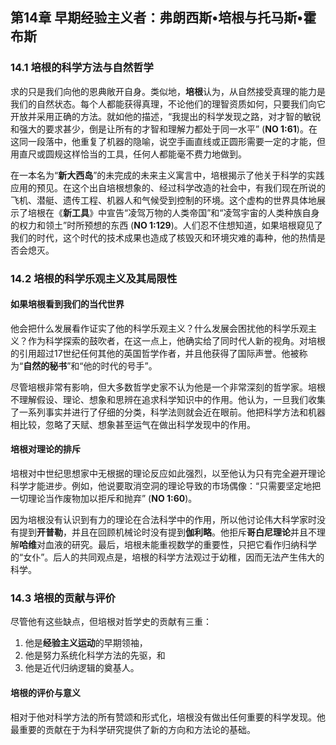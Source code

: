## 第14章 早期经验主义者：弗朗西斯•培根与托马斯•霍布斯

### 14.1 培根的科学方法与自然哲学

求的只是我们向他的恩典敞开自身。类似地，**培根**认为，从自然接受真理的能力是我们的自然状态。每个人都能获得真理，不论他们的理智资质如何，只要我们向它开放并采用正确的方法。就如他的描述，“我提出的科学发现之路，对才智的敏锐和强大的要求甚少，倒是让所有的才智和理解力都处于同一水平” (**NO 1:61**)。在这同一段落中，他重复了机器的隐喻，说空手画直线或正圆形需要一定的才能，但用直尺或圆规这样恰当的工具，任何人都能毫不费力地做到。

在一本名为“**新大西岛**”的未完成的未来主义寓言中，培根揭示了他关于科学的实践应用的预见。在这个出自培根想象的、经过科学改造的社会中，有我们现在所说的飞机、潜艇、遗传工程、机器人和气候受到控制的环境。这个虚构的世界具体地展示了培根在《**新工具**》中宣告“凌驾万物的人类帝国”和“凌驾宇宙的人类种族自身的权力和领土”时所预想的东西 (**NO 1:129**)。人们忍不住想知道，如果培根窥见了我们的时代，这个时代的技术成果也造成了核毁灭和环境灾难的毒种，他的热情是否会熄灭。

### 14.2 培根的科学乐观主义及其局限性

#### 如果培根看到我们的当代世界

他会把什么发展看作证实了他的科学乐观主义？什么发展会困扰他的科学乐观主义？作为科学探索的鼓吹者，在这一点上，他确实给了同时代人新的视角。对培根的引用超过17世纪任何其他的英国哲学作者，并且他获得了国际声誉。他被称为“**自然的秘书**”和“他的时代的号手”。

尽管培根非常有影响，但大多数哲学史家不认为他是一个非常深刻的哲学家。培根不理解假设、理论、想象和思辨在追求科学知识中的作用。他认为，一旦我们收集了一系列事实并进行了仔细的分类，科学法则就会近在眼前。他把科学方法和机器相比较，忽略了天赋、想象甚至运气在做出科学发现中的作用。

#### 培根对理论的排斥

培根对中世纪思想家中无根据的理论反应如此强烈，以至他认为只有完全避开理论科学才能进步。例如，他说要取消空洞的理论导致的市场偶像：“只需要坚定地把一切理论当作废物加以拒斥和抛弃” (**NO 1:60**)。

因为培根没有认识到有力的理论在合法科学中的作用，所以他讨论伟大科学家时没有提到**开普勒**，并且在回顾机械论时没有提到**伽利略**。他拒斥**哥白尼理论**并且不理解**哈维**对血液的研究。最后，培根未能重视数学的重要性，只把它看作归纳科学的“女仆”。后人的共同观点是，培根的科学方法观过于幼稚，因而无法产生伟大的科学。

### 14.3 培根的贡献与评价

尽管他有这些缺点，但培根对哲学史的贡献有三重：  
1. 他是**经验主义运动**的早期领袖，  
2. 他是努力系统化科学方法的先驱，和  
3. 他是近代归纳逻辑的奠基人。

#### 培根的评价与意义

相对于他对科学方法的所有赞颂和形式化，培根没有做出任何重要的科学发现。他最重要的贡献在于为科学研究提供了新的方向和方法论的基础。